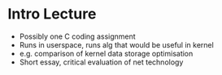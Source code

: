 # Intro Lecture

- Possibly one C coding assignment
 - Runs in userspace, runs alg that would be useful in kernel
 - e.g. comparison of kernel data storage optimisation
- Short essay, critical evaluation of net technology


